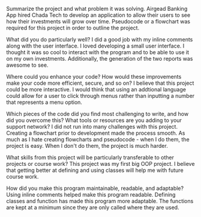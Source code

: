 Summarize the project and what problem it was solving.
  Airgead Banking App hired Chada Tech to develop an application to allow their users to see how their investments will grow over time.
  Pseudocode or a flowchart was required for this project in order to outline the project.

What did you do particularly well?
  I did a good job with my inline comments along with the user interface. I loved developing a small user interface.
  I thought it was so cool to interact with the program and to be able to use it on my own investments.
  Additionally, the generation of the two reports was awesome to see.

Where could you enhance your code? How would these improvements make your code more efficient, secure, and so on?
  I believe that this project could be more interactive.
  I would think that using an addtional language could allow for a user to click through menus rather than inputting a number that represents a menu option.

Which pieces of the code did you find most challenging to write, and how did you overcome this? What tools or resources are you adding to your support network?
  I did not run into many challenges with this project. Creating a flowchart prior to development made the process smooth.
  As much as I hate creating flowcharts and pseudocode - when I do them, the project is easy. When I don't do them, the project is much harder.

What skills from this project will be particularly transferable to other projects or course work?
  This project was my first big OOP project. I believe that getting better at defining and using classes will help me with future course work.

How did you make this program maintainable, readable, and adaptable?
  Using inline comments helped make this program readable.
  Defining classes and function has made this program more adaptable. The functions are kept at a minimum since they are only called where they are used.
